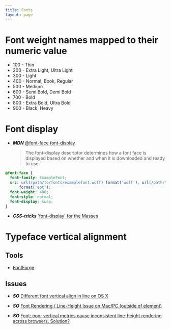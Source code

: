 ```yaml
---
title: Fonts
layout: page
---
```


# Font weight names mapped to their numeric value

- 100 - Thin
- 200 - Extra Light, Ultra Light
- 300 - Light
- 400 - Normal, Book, Regular
- 500 - Medium
- 600 - Semi Bold, Demi Bold
- 700 - Bold
- 800 - Extra Bold, Ultra Bold
- 900 - Black, Heavy

# Font display

- **_MDN_** [@font-face font-display](https://developer.mozilla.org/en-US/docs/Web/CSS/@font-face/font-display)
  > The font-display descriptor determines how a font face is displayed based on whether and when it is downloaded and ready to use.

```css
@font-face {
  font-family: ExampleFont;
  src: url(/path/to/fonts/examplefont.woff) format('woff'), url(/path/to/fonts/examplefont.eot)
      format('eot');
  font-weight: 400;
  font-style: normal;
  font-display: swap;
}
```

- **_CSS-tricks_** ['font-display' for the Masses](https://css-tricks.com/font-display-masses/)

# Typeface vertical alignment

## Tools

- [FontForge](https://fontforge.github.io)

## Issues

- **_SO_** [Different font vertical align in line on OS X](https://stackoverflow.com/questions/26100141/different-font-vertical-align-in-line-on-os-x)

- **_SO_** [Font Rendering / Line-Height Issue on Mac/PC (outside of element)](https://stackoverflow.com/questions/11726442/font-rendering-line-height-issue-on-mac-pc-outside-of-element)

- **_SO_** [Font: poor vertical metrics cause inconsistent line-height rendering across browsers. Solution?](https://stackoverflow.com/questions/33633992/font-poor-vertical-metrics-cause-inconsistent-line-height-rendering-across-brow)
